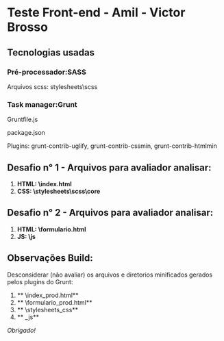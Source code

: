 # Teste Front-end - Amil - Victor Brosso

## Tecnologias usadas


### Pré-processador:SASS
Arquivos scss: stylesheets\scss


### Task manager:Grunt
Gruntfile.js

package.json

Plugins: grunt-contrib-uglify, grunt-contrib-cssmin, grunt-contrib-htmlmin


## Desafio n° 1 - Arquivos para avaliador analisar:
1. **HTML: \index.html**
2. **CSS: \stylesheets\scss\core**


## Desafio n° 2 - Arquivos para avaliador analisar:
1. **HTML: \formulario.html**
2. **JS: \js**

## Observações Build:
Desconsiderar (não avaliar) os arquivos e diretorios minificados gerados pelos plugins do Grunt:

1. ** \index_prod.html**
2. ** \formulario_prod.html**
3. ** \stylesheets\_css**
4. ** \_js**

*Obrigado!*
